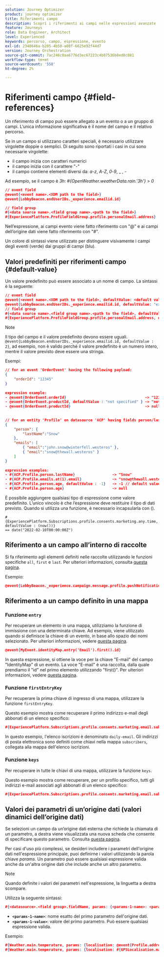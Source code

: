 ```yaml
---
solution: Journey Optimizer
product: journey optimizer
title: Riferimenti campo
description: Scopri i riferimenti ai campi nelle espressioni avanzate
feature: Journeys
role: Data Engineer, Architect
level: Experienced
keywords: percorso, campo, espressione, evento
exl-id: 2348646a-b205-4b50-a08f-6625e92f44d7
version: Journey Orchestration
source-git-commit: 7ac246c0aa6776d3ec67223c4b07536b8ed0c881
workflow-type: tm+mt
source-wordcount: '558'
ht-degree: 2%

---
```


# Riferimenti campo {#field-references}

Un riferimento di campo può essere allegato a un evento o a un gruppo di campi. L’unica informazione significativa è il nome del campo e il relativo percorso.

Se in un campo si utilizzano caratteri speciali, è necessario utilizzare virgolette doppie o semplici. Di seguito sono riportati i casi in cui sono necessarie virgolette:

* il campo inizia con caratteri numerici
* il campo inizia con il carattere &quot;-&quot;
* il campo contiene elementi diversi da: _a_-_z_, _A_-_Z_, _0_-_9_, _ , _-_

Ad esempio, se il campo è _3h_: _#{OpenWeather.weatherData.rain.&#39;3h&#39;} > 0_

```json
// event field
@event{<event name>.<XDM path to the field>}
@event{LobbyBeacon.endUserIDs._experience.emailid.id}

// field group
#{<data source name>.<field group name>.<path to the field>}
#{ExperiencePlatform.ProfileFieldGroup.profile.personalEmail.address}
```

Nell’espressione, ai campi evento viene fatto riferimento con &quot;@&quot; e ai campi dell’origine dati viene fatto riferimento con &quot;#&quot;.

Un colore di sintassi viene utilizzato per distinguere visivamente i campi degli eventi (verde) dai gruppi di campi (blu).

## Valori predefiniti per riferimenti campo {#default-value}

Un valore predefinito può essere associato a un nome di campo. La sintassi è la seguente:

```json
// event field
@event{<event name>.<XDM path to the field>, defaultValue: <default value expression>}
@event{LobbyBeacon.endUserIDs._experience.emailid.id, defaultValue: "example@adobe.com"}
// field group
#{<data source name>.<field group name>.<path to the field>, defaultValue: <default value expression>}
#{ExperiencePlatform.ProfileFieldGroup.profile.personalEmail.address, defaultValue: "example@adobe.com"}
```

>[!NOTE]
>
>Il tipo del campo e il valore predefinito devono essere uguali. `@event{LobbyBeacon.endUserIDs._experience.emailid.id, defaultValue : 2}`, ad esempio, non è valido perché il valore predefinito è un numero intero, mentre il valore previsto deve essere una stringa.

Esempi:

```json
// for an event 'OrderEvent' having the following payload:
{
    "orderId": "12345"
}
 
expression example:
- @event{OrderEvent.orderId}                                    -> "12345"
- @event{OrderEvent.productId, defaultValue : "not specified" } -> "not specified" // default value, productId is not a field present in the payload
- @event{OrderEvent.productId}                                  -> null
 
 
// for an entity 'Profile' on datasource 'ACP' having fields person/lastName, with fetched data such as:
{
    "person": {
        "lastName":"Snow"
    },
    "emails": [
        { "email":"john.snow@winterfell.westeros" },
        { "email":"snow@thewall.westeros" }
    ]
}
 
expression examples:
- #{ACP.Profile.person.lastName}                 -> "Snow"
- #{ACP.Profile.emails.at(1).email}              -> "snow@thewall.westeros"
- #{ACP.Profile.person.age, defaultValue : -1}   -> -1 // default value, age is not a field present in the payload
- #{ACP.Profile.person.age}                      -> null
```

È possibile aggiungere qualsiasi tipo di espressione come valore predefinito. L’unico vincolo è che l’espressione deve restituire il tipo di dati previsto. Quando si utilizza una funzione, è necessario incapsularla con ().

```
#{ExperiencePlatform.Subscriptions.profile.consents.marketing.any.time, defaultValue : (now())} 
== date("2022-02-10T00:00:00Z")
```

## Riferimento a un campo all’interno di raccolte

Si fa riferimento agli elementi definiti nelle raccolte utilizzando le funzioni specifiche `all`, `first` e `last`. Per ulteriori informazioni, consulta [questa pagina](../expression/collection-management-functions.md).

Esempio:

```json
@event{LobbyBeacon._experience.campaign.message.profile.pushNotificationTokens.all()
```

## Riferimento a un campo definito in una mappa

### Funzione `entry`

Per recuperare un elemento in una mappa, utilizziamo la funzione di immissione con una determinata chiave. Ad esempio, viene utilizzato quando si definisce la chiave di un evento, in base allo spazio dei nomi selezionato. Per ulteriori informazioni, vedere [questa pagina](../../event/about-creating.md#select-the-namespace).

```json
@event{MyEvent.identityMap.entry('Email').first().id}
```

In questa espressione, si ottiene la voce per la chiave &quot;E-mail&quot; del campo &quot;IdentityMap&quot; di un evento. La voce &quot;E-mail&quot; è una raccolta, dalla quale prendiamo il &quot;id&quot; nel primo elemento utilizzando &quot;first()&quot;. Per ulteriori informazioni, vedere [questa pagina](../expression/collection-management-functions.md).

### Funzione `firstEntryKey`

Per recuperare la prima chiave di ingresso di una mappa, utilizzare la funzione `firstEntryKey`.

Questo esempio mostra come recuperare il primo indirizzo e-mail degli abbonati di un elenco specifico:

```json
#{ExperiencePlatform.Subscriptions.profile.consents.marketing.email.subscriptions.entry('daily-email').subscribers.firstEntryKey()}
```

In questo esempio, l&#39;elenco iscrizioni è denominato `daily-email`. Gli indirizzi di posta elettronica sono definiti come chiavi nella mappa `subscribers`, collegata alla mappa dell&#39;elenco iscrizioni.

### Funzione `keys`

Per recuperare in tutte le chiavi di una mappa, utilizzare la funzione `keys`.

Questo esempio mostra come recuperare, per un profilo specifico, tutti gli indirizzi e-mail associati agli abbonati di un elenco specifico:

```json
#{ExperiencePlatform.Subscriptions.profile.consents.marketing.email.subscriptions.entry('daily-mail').subscribers.keys()
```

## Valori dei parametri di un’origine dati (valori dinamici dell’origine dati)

Se selezioni un campo da un’origine dati esterna che richiede la chiamata di un parametro, a destra viene visualizzata una nuova scheda che consente di specificare questo parametro. Consulta [questa pagina](../expression/expressionadvanced.md).

Per casi d&#39;uso più complessi, se desideri includere i parametri dell&#39;origine dati nell&#39;espressione principale, puoi definirne i valori utilizzando la parola chiave _params_. Un parametro può essere qualsiasi espressione valida anche da un&#39;altra origine dati che include anche un altro parametro.

>[!NOTE]
>
>Quando definite i valori dei parametri nell&#39;espressione, la linguetta a destra scompare.

Utilizza la seguente sintassi:

```json
#{<datasource>.<field group>.fieldName, params: {<params-1-name>: <params-1-value>, <params-2-name>: <params-2-value>}}
```

* **`<params-1-name>`**: nome esatto del primo parametro dell&#39;origine dati.
* **`<params-1-value>`**: valore del primo parametro. Può essere qualsiasi espressione valida.

Esempio:

```json
#{Weather.main.temperature, params: {localisation: @event{Profile.address.localisation}}}
#{Weather.main.temperature, params: {localisation: #{GPSLocalisation.main.coordinates, params: {city: @event{Profile.address.city}}}}}
```
